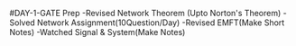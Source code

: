 #DAY-1-GATE Prep
-Revised Network Theorem (Upto Norton's Theorem)
-Solved Network Assignment(10Question/Day)
-Revised EMFT(Make Short Notes)
-Watched Signal & System(Make Notes)
